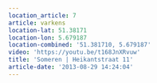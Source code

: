 ```yaml
---
location_article: 7
article: varkens
location-lat: 51.38171
location-lon: 5.679187
location-combined: '51.381710, 5.679187'
video: 'https://youtu.be/t168JnXRvuw'
title: 'Someren | Heikantstraat 11'
article-date: '2013-08-29 14:24:04'
---
```


